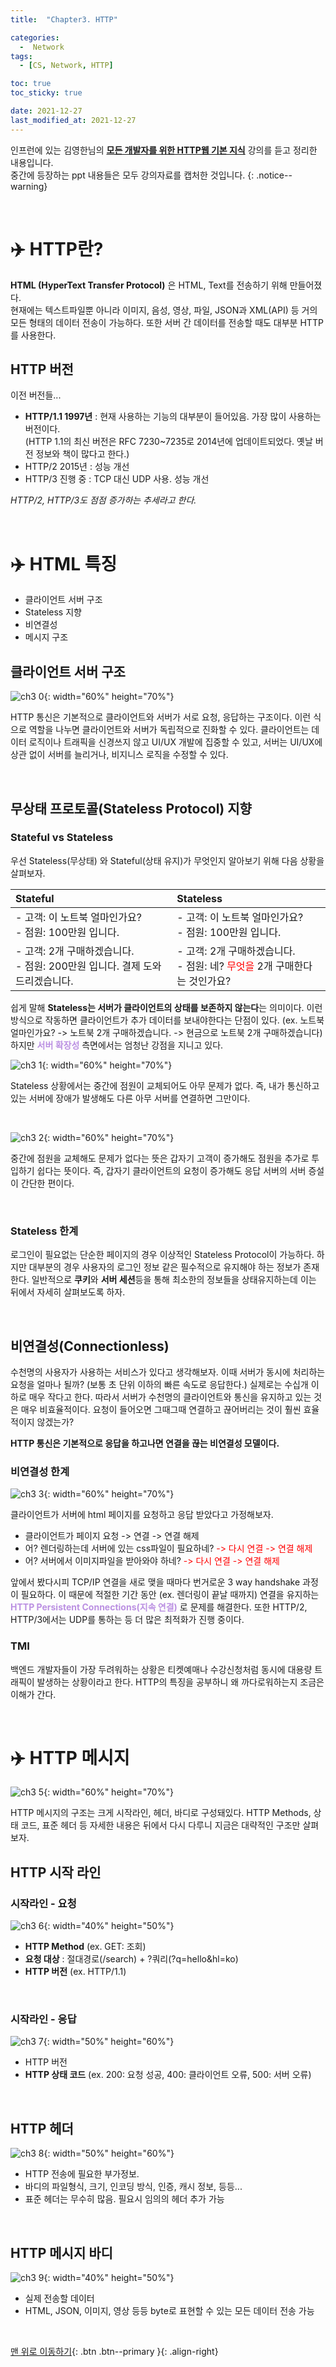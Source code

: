 ```yaml
---
title:  "Chapter3. HTTP" 

categories:
  -  Network
tags:
  - [CS, Network, HTTP]

toc: true
toc_sticky: true

date: 2021-12-27
last_modified_at: 2021-12-27
---
```


인프런에 있는 김영한님의 **[모든 개발자를 위한 HTTP웹 기본 지식](https://www.inflearn.com/course/http-%EC%9B%B9-%EB%84%A4%ED%8A%B8%EC%9B%8C%ED%81%AC/dashboard)** 강의를 듣고 정리한 내용입니다.<br>
중간에 등장하는 ppt 내용들은 모두 강의자료를 캡처한 것입니다.
{: .notice--warning}

<br>

# ✈️ HTTP란?

**HTML (HyperText Transfer Protocol)** 은 HTML, Text를 전송하기 위해 만들어졌다.<br>
현재에는 텍스트파일뿐 아니라 이미지, 음성, 영상, 파일, JSON과 XML(API) 등 거의 모든 형태의 데이터 전송이 가능하다. 또한 서버 간 데이터를 전송할 때도 대부분 HTTP를 사용한다.


## HTTP 버전
이전 버전들...
- **HTTP/1.1 1997년** : 현재 사용하는 기능의 대부분이 들어있음. 가장 많이 사용하는 버전이다.<br>
(HTTP 1.1의 최신 버전은 RFC 7230~7235로 2014년에 업데이트되었다. 옛날 버전 정보와 책이 많다고 한다.)
- HTTP/2 2015년 : 성능 개선
- HTTP/3 진행 중 : TCP 대신 UDP 사용. 성능 개선

*HTTP/2, HTTP/3도 점점 증가하는 추세라고 한다.*


<br>

# ✈️ HTML 특징
 - 클라이언트 서버 구조
 - Stateless 지향
 - 비연결성
 - 메시지 구조


 ## 클라이언트 서버 구조
 
![ch3 0](https://user-images.githubusercontent.com/96368476/147444342-19b906ac-d771-4421-a31b-66facae7de99.png){: width="60%" height="70%"}

HTTP 통신은 기본적으로 클라이언트와 서버가 서로 요청, 응답하는 구조이다. 
이런 식으로 역할을 나누면 클라이언트와 서버가 독립적으로 진화할 수 있다. 클라이언트는 데이터 로직이나 트래픽을 신경쓰지 않고 UI/UX 개발에 집중할 수 있고, 서버는 UI/UX에 상관 없이 서버를 늘리거나, 비지니스 로직을 수정할 수 있다. 

<br>

## 무상태 프로토콜(Stateless Protocol) 지향


### Stateful vs Stateless

우선 Stateless(무상태) 와 Stateful(상태 유지)가 무엇인지 알아보기 위해 다음 상황을 살펴보자.

|**Stateful**|**Stateless**|
|:-|:-|
|- 고객: 이 노트북 얼마인가요?<br>- 점원: 100만원 입니다.|- 고객: 이 노트북 얼마인가요?<br>- 점원: 100만원 입니다.|
|- 고객: 2개 구매하겠습니다.<br>- 점원: 200만원 입니다. 결제 도와드리겠습니다.|- 고객: 2개 구매하겠습니다.<br>- 점원: 네? <span style="color:red">무엇을</span> 2개 구매한다는 것인가요?|

쉽게 말해 **Stateless는 서버가 클라이언트의 상태를 보존하지 않는다**는 의미이다.
이런 방식으로 작동하면 클라이언트가 추가 데이터를 보내야한다는 단점이 있다.
(ex. 노트북 얼마인가요? -> 노트북 2개 구매하겠습니다. -> 현금으로 노트북 2개 구매하겠습니다)<br>
하지만 **<span style="color:#bb90e2">서버 확장성</span>** 측면에서는 엄청난 강점을 지니고 있다. 

![ch3 1](https://user-images.githubusercontent.com/96368476/147447056-a502c1be-a450-4c4e-8032-84315116f84a.png){: width="60%" height="70%"}

Stateless 상황에서는 중간에 점원이 교체되어도 아무 문제가 없다. 즉, 내가 통신하고있는 서버에 장애가 발생해도 다른 아무 서버를 연결하면 그만이다.

<br>

![ch3 2](https://user-images.githubusercontent.com/96368476/147447164-40fc4855-10c4-42de-b376-20d30fe0c630.png){: width="60%" height="70%"}

중간에 점원을 교체해도 문제가 없다는 뜻은 갑자기 고객이 증가해도 점원을 추가로 투입하기 쉽다는 뜻이다.
즉, 갑자기 클라이언트의 요청이 증가해도 응답 서버의 서버 증설이 간단한 편이다.

<br>

###  Stateless 한계

로그인이 필요없는 단순한 페이지의 경우 이상적인 Stateless Protocol이 가능하다.
하지만 대부분의 경우 사용자의 로그인 정보 같은 필수적으로 유지해야 하는 정보가 존재한다.
일반적으로 **쿠키**와 **서버 세션**등을 통해 최소한의 정보들을 상태유지하는데 이는 뒤에서 자세히 살펴보도록 하자.


<br>

## 비연결성(Connectionless)

수천명의 사용자가 사용하는 서비스가 있다고 생각해보자. 이때 서버가 동시에 처리하는 요청을 얼마나 될까? (보통 초 단위 이하의 빠른 속도로 응답한다.) 실제로는 수십개 이하로 매우 작다고 한다. 따라서 서버가 수천명의 클라이언트와 통신을 유지하고 있는 것은 매우 비효율적이다. 요청이 들어오면 그때그때 연결하고 끊어버리는 것이 훨씬 효율적이지 않겠는가?

**HTTP 통신은 기본적으로 응답을 하고나면 연결을 끊는 비연결성 모델이다.**

### 비연결성 한계

![ch3 3](https://user-images.githubusercontent.com/96368476/147450380-4331d56a-06fc-4318-bb30-36f603b383c8.png){: width="60%" height="70%"}

클라이언트가 서버에 html 페이지를 요청하고 응답 받았다고 가정해보자.
- 클라이언트가 페이지 요청 -> 연결 -> 연결 해제
- 어? 렌더링하는데 서버에 있는 css파일이 필요하네? <span style="color:red">-> 다시 연결 -> 연결 해제 </span>
- 어? 서버에서 이미지파일을 받아와야 하네? <span style="color:red">-> 다시 연결 -> 연결 해제 </span>

앞에서 봤다시피 TCP/IP 연결을 새로 맺을 때마다 번거로운 3 way handshake 과정이 필요하다.
이 때문에 적절한 기간 동안 (ex. 렌더링이 끝날 때까지) 연결을 유지하는 **<span style="color:#bb90e2">HTTP Persistent Connections(지속 연결)</span>** 로 문제를 해결한다. 또한 HTTP/2, HTTP/3에서는 UDP를 통하는 등 더 많은 최적화가 진행 중이다.



### TMI

백엔드 개발자들이 가장 두려워하는 상황은 티켓예매나 수강신청처럼 동시에 대용량 트래픽이 발생하는 상황이라고 한다.
HTTP의 특징을 공부하니 왜 까다로워하는지 조금은 이해가 간다.


<br>

# ✈️ HTTP 메시지

![ch3 5](https://user-images.githubusercontent.com/96368476/147451935-04de8e91-c34b-4508-b2ab-9c38c68513c4.png){: width="60%" height="70%"}

HTTP 메시지의 구조는 크게 시작라인, 헤더, 바디로 구성돼있다. HTTP Methods, 상태 코드, 표준 헤더 등 자세한 내용은 뒤에서 다시 다루니 지금은 대략적인 구조만 살펴보자.

## HTTP 시작 라인

### 시작라인 - 요청

![ch3 6](https://user-images.githubusercontent.com/96368476/147462452-dbfe94cb-62b8-4a59-a919-e804316701a5.png){: width="40%" height="50%"}

- **HTTP Method**  (ex. GET: 조회)
- **요청 대상** : 절대경로(/search) + ?쿼리(?q=hello&hl=ko)
- **HTTP 버전** (ex. HTTP/1.1)

<br>

### 시작라인 - 응답

![ch3 7](https://user-images.githubusercontent.com/96368476/147461754-d73536e6-3cb4-43b6-bf9e-45a0cf3c309b.png){: width="50%" height="60%"}

- HTTP 버전
- **HTTP 상태 코드** (ex. 200: 요청 성공, 400: 클라이언트 오류, 500: 서버 오류)

<br>

## HTTP 헤더

![ch3 8](https://user-images.githubusercontent.com/96368476/147460411-5305d477-fa69-4cca-98c9-7382587504a4.png){: width="50%" height="60%"}

- HTTP 전송에 필요한 부가정보.
- 바디의 파일형식, 크기, 인코딩 방식, 인증, 캐시 정보, 등등...
- 표준 헤더는 무수히 많음. 필요시 임의의 헤더 추가 가능

<br>

## HTTP 메시지 바디

![ch3 9](https://user-images.githubusercontent.com/96368476/147460415-92c5479b-a678-46dd-a7cd-21ba30a9c8aa.png){: width="40%" height="50%"}

- 실제 전송할 데이터
- HTML, JSON, 이미지, 영상 등등 byte로 표현할 수 있는 모든 데이터 전송 가능


<br>


[맨 위로 이동하기](#){: .btn .btn--primary }{: .align-right}